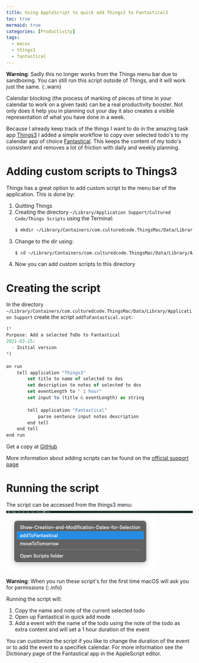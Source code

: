 ```yaml
---
title: Using AppleScript to quick add Things3 to Fantastical3
toc: true
mermaid: true
categories: [Productivity]
tags:
  - macos
  - things3
  - fantastical
---
```


**Warning**: Sadly this no longer works from the Things menu bar due to sandboxing. You can still run this script outside of Things, and it will work just the same.
{:.warn}

Calendar blocking (the process of marking of pieces of time in your calendar to work on a given task) can be a real productivity booster. Not only does it help you in planning out your day it also creates a visible representation of what you have done in a week.

Because I already keep track of the things I want to do in the amazing task app [Things3](https://culturedcode.com/things/) I added a simple workflow to copy over selected todo's to my calendar app of choice [Fantastical](https://flexibits.com/fantastical). This keeps the content of my todo's consistent and removes a lot of friction with daily and weekly planning.

# Adding custom scripts to Things3

Things has a great option to add custom script to the menu bar of the application. This is done by:

1. Quitting Things
2. Creating the directory `~/Library/Application Support/Cultured Code/Things Scripts` using the Terminal:
    ```bash
    $ mkdir ~/Library/Containers/com.culturedcode.ThingsMac/Data/Library/Application\ Support/Cultured\ Code/Things\ Scripts
    ```
4. Change to the dir using:
    ```bash
    $ cd ~/Library/Containers/com.culturedcode.ThingsMac/Data/Library/Application\ Support/Cultured\ Code/Things\ Scripts  
    ```
3. Now you can add custom scripts to this directory

# Creating the script

In the directory `~/Library/Containers/com.culturedcode.ThingsMac/Data/Library/Application Support` create the script `addToFantastical.scpt`:

```js
(*
Purpose: Add a selected ToDo to Fantastical
2021-03-25:
  - Initial version
*)

on run
	tell application "Things3"
		set title to name of selected to dos
		set description to notes of selected to dos
		set eventLength to " 1 hour"
		set input to (title & eventLength) as string

		tell application "Fantastical"
			parse sentence input notes description
		end tell
	end tell
end run
```

Get a copy at [GitHub](https://gist.github.com/KingOfSpades/ecd859929accf55ace562657551ae69a) 

More information about adding scripts can be found on the [official support page](https://culturedcode.com/things/support/articles/2803572/)

# Running the script
The script can be accessed from the things3 menu: \
![Menu Bar item](/assets/images/20210401000951.png) \
![Menu Bat item - context](/assets/images/20210401001002.png)

**Warning**: When you run these script's for the first time macOS will ask you for permissions
{:.info}

Running the script will:
1. Copy the name and note of the current selected todo
2. Open up Fantastical in quick add mode
3. Add a event with the name of the todo using the note of the todo as extra content and will set a 1 hour duration of the event

You can customize the script if you like to change the duration of the event or to add the event to a specifiek calendar. For more information see the Dictionary page of the Fantastical app in the AppleScript editor.